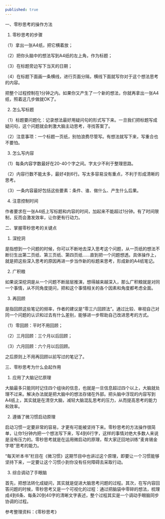 ```yaml
---
published: true
---
```

一、零秒思考的操作方法



1. 零秒思考的步骤



（1）拿出一张A4纸，把它横着放；



（2）把你头脑中的想法写到A4纸的左上角，作为标题；



（3）在标题旁边写下当天的日期；



（4）在标题下面画一条横线，进行页面分隔，横线下面就写你对于这个想法思考的内容。



把整个过程控制在1分钟之内。如果你又产生了一个新的想法，你就再拿出一张A4纸，照着这几步做就OK了。



2. 怎么写标题



（1）标题要问题化：记录想法最好用疑问句的形式写下来。一旦我们把标题写成疑问句，这个问题就会刺激大脑主动思考，寻找答案了。



（2）注意事项：一个标题一页纸，别怕浪费尽管写。有想法就写下来，写重合也不要怕。



3. 怎么写内容



（1）每条内容字数最好在20-40个字之间。字太少不利于整理思路。



（2）内容行数不能太多，最好4到6行。写太多容易没有重点，不利于形成清晰的思考。



（3）一条内容最好包括这些要素：条件、谁、做什么、产生什么后果。



4. 注意控制时间



作者要求在一张A4纸上写标题和内容的时间，加起来不能超过1分钟。有了时间限制，反而会激发效率，让你更有行动力。



二、掌握零秒思考的关键点



1. 深挖洞



是指想到一个问题的时候，你可以不断地去深入思考这个问题，从一页纸的想法不断衍生出第二页纸、第三页纸、第四页纸……直到把一个问题想透。具体操作上，就是把这些深入思考的原因再进一步当作新的标题来思考，形成新的A4纸笔记。



2. 广积粮



如果说深挖洞是从一个问题不断层层推演，想得越来越深入，那么广积粮就是对同一个事情，从不同角度提问，把和这个事情相关的各个因素和角度都考虑全面。



3. 再回顾



是指回顾这些笔记的频率，作者的建议是“零三六回顾法”。通过比较、审视自己对同一个问题的认识和过去有什么差别，能够进一步帮助自己改进思考的方式。



（1）零回顾：平时不用回顾；



（2）三月回顾：三个月以后回顾；



（3）六月回顾：六个月以后回顾。



之后原则上不用再回顾以前写过的笔记了。



三、零秒思考为什么会起作用



1. 应用了大脑记忆原理



大脑最多只能同时记住四个组块的信息，也就是一旦信息超过四个以上，大脑就处理不过来。解决办法就是把大脑中的想法存储在外部。把头脑中浮现的内容写到A4纸上，其实就是在清空大脑，减轻大脑混乱思考的压力，从而提高思考的能力和效率。



2. 遵循了微习惯启动原理



启动习惯一定要非常的容易，才更有可能被坚持下来。零秒思考的方法操作很简单，让你1分钟内把一个想法写下来，写4到6行字，这样的事情对绝大多数人来说是没有压力的。零秒思考就是在运用微启动的原理，帮大家迂回地训练“麦肯锡金字塔”思考的能力。



“每天听本书”栏目在《微习惯》这期节目中也讲过这个原理，即要让一个习惯能够坚持下来，一定要让这个习惯小到你没有任何障碍去采取行动。



3. 综合调动了手眼脑



首先，把想法转化成疑问，其实就是促进大脑思考问题的过程。其次，在写内容回答问题的时候，零秒思考又是一个可视化的过程：通过把脑袋中零碎的想法，梳理成4到6条、每条20到40字的清晰文字表述，整个过程其实是一个调动手眼脑同步协调的过程。

参考整理资料：《零秒思考》
